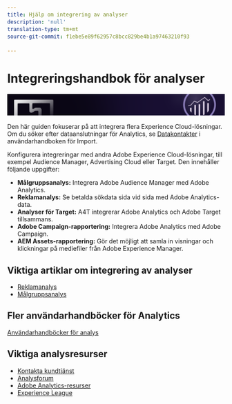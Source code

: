 ```yaml
---
title: Hjälp om integrering av analyser
description: 'null'
translation-type: tm+mt
source-git-commit: f1ebe5e89f62957c8bcc829be4b1a97463210f93

---
```



# Integreringshandbok för analyser

![Banderoll](../../assets/doc_banner_integrate.png)

Den här guiden fokuserar på att integrera flera Experience Cloud-lösningar. Om du söker efter dataanslutningar för Analytics, se [Datakontakter](/help/import/data-connectors/getting-started-data-connectors.md) i användarhandboken för Import.

Konfigurera integreringar med andra Adobe Experience Cloud-lösningar, till exempel Audience Manager, Advertising Cloud eller Target. Den innehåller följande uppgifter:

* **Målgruppsanalys:** Integrera Adobe Audience Manager med Adobe Analytics.
* **Reklamanalys:** Se betalda sökdata sida vid sida med Adobe Analytics-data.
* **Analyser för Target:** A4T integrerar Adobe Analytics och Adobe Target tillsammans.
* **Adobe Campaign-rapportering:** Integrera Adobe Analytics med Adobe Campaign.
* **AEM Assets-rapportering:** Gör det möjligt att samla in visningar och klickningar på mediefiler från Adobe Experience Manager.

## Viktiga artiklar om integrering av analyser

* [Reklamanalys](c-advertising-analytics/overview.md)
* [Målgruppsanalys](c-audience-analytics/mc-audiences-aam.md)

## Fler användarhandböcker för Analytics

[Användarhandböcker för analys](/help/landing/home.md)

## Viktiga analysresurser

* [Kontakta kundtjänst](https://helpx.adobe.com/contact/enterprise-support.ec.html)
* [Analysforum](https://forums.adobe.com/community/experience-cloud/analytics-cloud/analytics)
* [Adobe Analytics-resurser](https://forums.adobe.com/message/10660755)
* [Experience League](https://landing.adobe.com/experience-league/)
